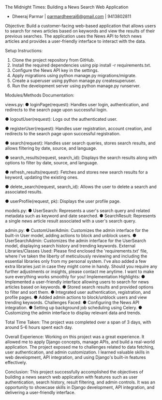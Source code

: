 The Midnight Times: Building a News Search Web Application
- Dheeraj Parmar | parmardheeraj6@gmail.com | 9413802811


Objective:
Build a customer-facing web-based application that allows users to search for news articles
based on keywords and view the results of their previous searches. The application uses the
News API to fetch news articles and provides a user-friendly interface to interact with the data.


Setup Instructions:
1. Clone the project repository from GitHub.
2. Install the required dependencies using pip install -r requirements.txt.
3. Configure the News API key in the settings.
4. Apply migrations using python manage.py migrations/migrate.
5. Create a superuser using python manage.py createsuperuser.
6. Run the development server using python manage.py runserver.


Modules/Methods Documentation:

views.py:
● loginPage(request): Handles user login, authentication, and redirects to the search page
upon successful login.

● logoutUser(request): Logs out the authenticated user.

● registerUser(request): Handles user registration, account creation, and redirects to the
search page upon successful registration.

● search(request): Handles user search queries, stores search results, and allows filtering
by date, source, and language.

● search_results(request, search_id): Displays the search results along with options to
filter by date, source, and language.

● refresh_results(request): Fetches and stores new search results for a keyword, updating
the existing ones.

● delete_search(request, search_id): Allows the user to delete a search and associated
results.

● userProfile(request, pk): Displays the user profile page.

models.py:
● UserSearch: Represents a user's search query and related metadata such as keyword
and date searched.
● SearchResult: Represents a single news article result associated with a user's search
query.

admin.py:
● CustomUserAdmin: Customizes the admin interface for the built-in User model, adding
actions to block and unblock users.
● UserSearchAdmin: Customizes the admin interface for the UserSearch model,
displaying search history and trending keywords.
External Libraries/Classes Used:
Please find enclosed the 'requirements.txt' file, where I've taken the liberty of
meticulously reviewing and including the essential libraries only from my personal
system. I've also added a few extra libraries just in case they might come in handy.
Should you require any further adjustments or insights, please contact me anytime.
I want to make sure everything works smoothly for you!
Implementation Highlights:
● Implemented a user-friendly interface allowing users to search for news articles based
on keywords.
● Stored search results and provided options to filter and sort them.
● Integrated user authentication, registration, and profile pages.
● Added admin actions to block/unblock users and view trending keywords.
Challenges Faced:
● Configuring the News API integration.
● Setting up background job scheduling using Celery.
● Customizing the admin interface to display relevant data and trends.


Total Time Taken:
The project was completed over a span of 3 days, with around 5-6 hours spent each day.


Overall Experience:
Working on this project was a great experience. It allowed me to apply Django concepts,
manage APIs, and build a real-world application. The project exposed me to challenges related
to data fetching, user authentication, and admin customization. I learned valuable skills in web
development, API integration, and using Django's built-in features effectively.


Conclusion:
This project successfully accomplished the objectives of building a news search web application
with features such as user authentication, search history, result filtering, and admin controls. It
was an opportunity to showcase skills in Django development, API integration, and delivering a
user-friendly interface.
